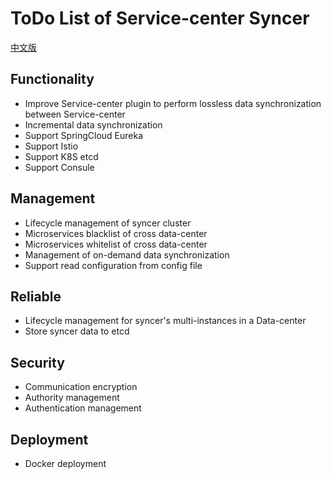 # ToDo List of Service-center Syncer

[中文版](./TODO-ZH.md)

## Functionality

- Improve Service-center plugin to perform lossless data synchronization between Service-center
- Incremental data synchronization
- Support SpringCloud Eureka
- Support Istio
- Support K8S etcd
- Support Consule

## Management

- Lifecycle management of syncer cluster
- Microservices blacklist of cross data-center
- Microservices whitelist of cross data-center
- Management of on-demand data synchronization
- Support read configuration from config file

## Reliable

- Lifecycle management for syncer's multi-instances in a Data-center
- Store syncer data to etcd

## Security

- Communication encryption
- Authority management
- Authentication management

## Deployment

- Docker deployment